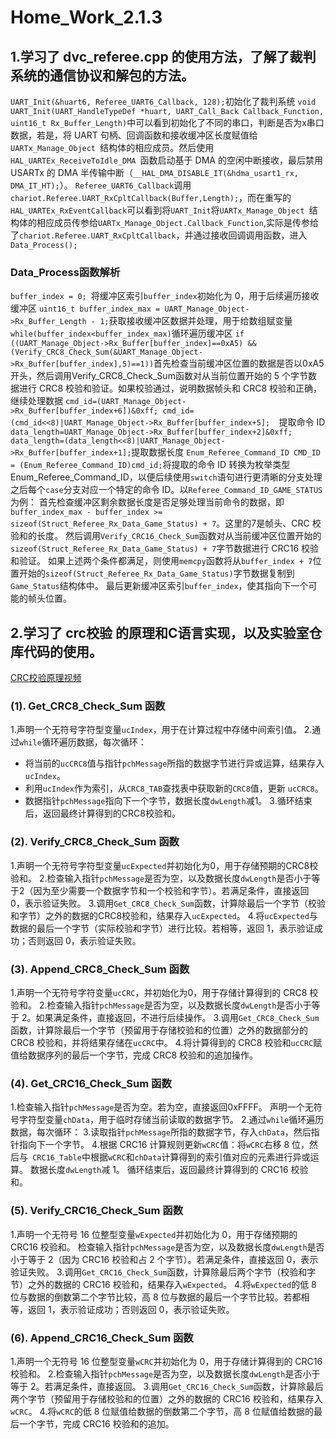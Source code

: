 # Home_Work_2.1.3
## 1.学习了 dvc_referee.cpp 的使用方法，了解了裁判系统的通信协议和解包的方法。
`UART_Init(&huart6, Referee_UART6_Callback, 128);`初始化了裁判系统
`void UART_Init(UART_HandleTypeDef *huart, UART_Call_Back Callback_Function, uint16_t Rx_Buffer_Length)`中可以看到初始化了不同的串口，判断是否为x串口数据，若是，将 UART 句柄、回调函数和接收缓冲区长度赋值给 `UARTx_Manage_Object `结构体的相应成员。然后使用 `HAL_UARTEx_ReceiveToIdle_DMA `函数启动基于 DMA 的空闲中断接收，最后禁用 USARTx 的 DMA 半传输中断（`__HAL_DMA_DISABLE_IT(&hdma_usart1_rx, DMA_IT_HT);`）。
`Referee_UART6_Callback`调用`chariot.Referee.UART_RxCpltCallback(Buffer,Length);`，而在重写的`HAL_UARTEx_RxEventCallback`可以看到将`UART_Init`将`UARTx_Manage_Object `结构体的相应成员传参给`UARTx_Manage_Object.Callback_Function`,实际是传参给了`chariot.Referee.UART_RxCpltCallback`，并通过接收回调调用函数，进入` Data_Process();`
### Data_Process函数解析
`buffer_index = 0; `将缓冲区索引`buffer_index`初始化为 0，用于后续遍历接收缓冲区
`uint16_t buffer_index_max = UART_Manage_Object->Rx_Buffer_Length - 1;`获取接收缓冲区数据并处理，用于给数组赋变量
`while(buffer_index<buffer_index_max)`循环遍历缓冲区
`if ((UART_Manage_Object->Rx_Buffer[buffer_index]==0xA5) && 
    (Verify_CRC8_Check_Sum(&UART_Manage_Object->Rx_Buffer[buffer_index],5)==1))`首先检查当前缓冲区位置的数据是否以0xA5开头，然后调用Verify_CRC8_Check_Sum函数对从当前位置开始的 5 个字节数据进行 CRC8 校验和验证。如果校验通过，说明数据帧头和 CRC8 校验和正确，继续处理数据
`cmd_id=(UART_Manage_Object->Rx_Buffer[buffer_index+6])&0xff;
cmd_id=(cmd_id<<8)|UART_Manage_Object->Rx_Buffer[buffer_index+5];  `提取命令 ID
`data_length=UART_Manage_Object->Rx_Buffer[buffer_index+2]&0xff;
data_length=(data_length<<8)|UART_Manage_Object->Rx_Buffer[buffer_index+1];`提取数据长度
`Enum_Referee_Command_ID CMD_ID = (Enum_Referee_Command_ID)cmd_id;`将提取的命令 ID 转换为枚举类型Enum_Referee_Command_ID，以便后续使用`switch`语句进行更清晰的分支处理
之后每个`case`分支对应一个特定的命令 ID。以`Referee_Command_ID_GAME_STATUS`为例：
首先检查缓冲区剩余数据长度是否足够处理当前命令的数据，即`buffer_index_max - buffer_index >= sizeof(Struct_Referee_Rx_Data_Game_Status) + 7`。这里的7是帧头、CRC 校验和的长度。
然后调用`Verify_CRC16_Check_Sum`函数对从当前缓冲区位置开始的`sizeof(Struct_Referee_Rx_Data_Game_Status) + 7`字节数据进行 CRC16 校验和验证。
如果上述两个条件都满足，则使用`memcpy`函数将从`buffer_index + 7`位置开始的`sizeof(Struct_Referee_Rx_Data_Game_Status)`字节数据复制到`Game_Status`结构体中。
最后更新缓冲区索引`buffer_index`，使其指向下一个可能的帧头位置。
## 2.学习了 crc校验 的原理和C语言实现，以及实验室仓库代码的使用。
[CRC校验原理视频](https://www.bilibili.com/video/BV1V4411Z7VA?vd_source=495d3ee5b051d595195ffb24e9b1d155)
### (1). Get_CRC8_Check_Sum 函数
1.声明一个无符号字符型变量`ucIndex`，用于在计算过程中存储中间索引值。
2.通过`while`循环遍历数据，每次循环：
- 将当前的`ucCRC8`值与指针`pchMessage`所指的数据字节进行异或运算，结果存入`ucIndex`。
- 利用`ucIndex`作为索引，从`CRC8_TAB`查找表中获取新的`CRC8`值，更新 `ucCRC8`。
- 数据指针`pchMessage`指向下一个字节，数据长度`dwLength`减1。
3.循环结束后，返回最终计算得到的CRC8校验和。
### (2). Verify_CRC8_Check_Sum 函数
1.声明一个无符号字符型变量`ucExpected`并初始化为0，用于存储预期的CRC8校验和。
2.检查输入指针`pchMessage`是否为空，以及数据长度`dwLength`是否小于等于2（因为至少需要一个数据字节和一个校验和字节）。若满足条件，直接返回 0，表示验证失败。
3.调用`Get_CRC8_Check_Sum`函数，计算除最后一个字节（校验和字节）之外的数据的CRC8校验和，结果存入`ucExpected`。
4.将`ucExpected`与数据的最后一个字节（实际校验和字节）进行比较。若相等，返回 1，表示验证成功；否则返回 0，表示验证失败。
### (3). Append_CRC8_Check_Sum 函数
1.声明一个无符号字符变量`ucCRC`，并初始化为0，用于存储计算得到的 CRC8 校验和。
2.检查输入指针`pchMessage`是否为空，以及数据长度`dwLength`是否小于等于 2。如果满足条件，直接返回，不进行后续操作。
3.调用`Get_CRC8_Check_Sum`函数，计算除最后一个字节（预留用于存储校验和的位置）之外的数据部分的 CRC8 校验和，并将结果存储在`ucCRC`中。
4.将计算得到的 CRC8 校验和`ucCRC`赋值给数据序列的最后一个字节，完成 CRC8 校验和的追加操作。
### (4). Get_CRC16_Check_Sum 函数
1.检查输入指针`pchMessage`是否为空。若为空，直接返回0xFFFF。
声明一个无符号字符型变量`chData`，用于临时存储当前读取的数据字节。
2.通过`while`循环遍历数据，每次循环：
3.读取指针`pchMessage`所指的数据字节，存入`chData`，然后指针指向下一个字节。
4.根据 CRC16 计算规则更新`wCRC`值：将`wCRC`右移 8 位，然后与` CRC16_Table`中根据`wCRC`和`chData`计算得到的索引值对应的元素进行异或运算。
数据长度`dwLength`减 1。
循环结束后，返回最终计算得到的 CRC16 校验和。
### (5). Verify_CRC16_Check_Sum 函数
1.声明一个无符号 16 位整型变量`wExpected`并初始化为 0，用于存储预期的 CRC16 校验和。
检查输入指针`pchMessage`是否为空，以及数据长度`dwLength`是否小于等于 2（因为 CRC16 校验和占 2 个字节）。若满足条件，直接返回 0，表示验证失败。
3.调用`Get_CRC16_Check_Sum`函数，计算除最后两个字节（校验和字节）之外的数据的 CRC16 校验和，结果存入`wExpected`。
4.将`wExpected`的低 8 位与数据的倒数第二个字节比较，高 8 位与数据的最后一个字节比较。若都相等，返回 1，表示验证成功；否则返回 0，表示验证失败。
### (6). Append_CRC16_Check_Sum 函数
1.声明一个无符号 16 位整型变量`wCRC`并初始化为 0，用于存储计算得到的 CRC16 校验和。
2.检查输入指针`pchMessage`是否为空，以及数据长度`dwLength`是否小于等于 2。若满足条件，直接返回。
3.调用`Get_CRC16_Check_Sum`函数，计算除最后两个字节（预留用于存储校验和的位置）之外的数据的 CRC16 校验和，结果存入`wCRC`。
4.将`wCRC`的低 8 位赋值给数据的倒数第二个字节，高 8 位赋值给数据的最后一个字节，完成 CRC16 校验和的追加。